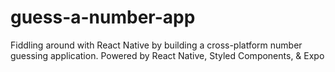 # guess-a-number-app
Fiddling around with React Native by building a cross-platform number guessing application. 
Powered by React Native, Styled Components, & Expo
